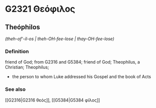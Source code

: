 # G2321 Θεόφιλος

## Theóphilos

_(theh-of'-il-os | theh-OH-fee-lose | thay-OH-fee-lose)_

### Definition

friend of God; from G2316 and G5384; friend of God; Theophilus, a Christian; Theophilus; 

- the person to whom Luke addressed his Gospel and the book of Acts

### See also

[[G2316|G2316 θεός]], [[G5384|G5384 φίλος]]
